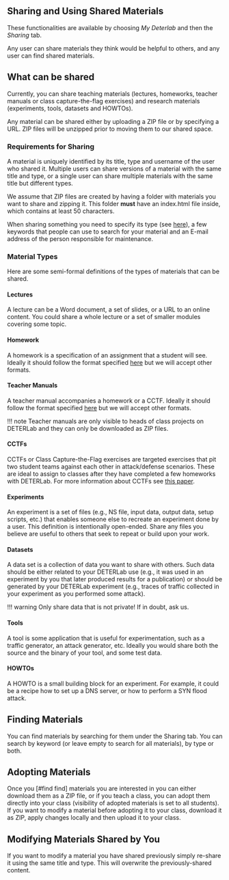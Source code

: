 
## Sharing and Using Shared Materials

These functionalities are available by choosing *My Deterlab* and then the *Sharing* tab.

Any user can share materials they think would be helpful to others, and any user can find shared materials. 

## What can be shared <a name="what"></a>

Currently, you can share teaching materials (lectures, homeworks, teacher manuals or class capture-the-flag exercises) and research materials (experiments, tools, datasets and HOWTOs).

Any material can be shared either by uploading a ZIP file or by specifying a URL. ZIP files will be unzipped prior to moving them to our shared space. 

### Requirements for Sharing

A material is uniquely identified by its title, type and username of the user who shared it. Multiple users can share versions of a material with the same title and type, or a single user can share multiple materials with the same title but different types.

We assume that ZIP files are created by having a folder with materials you want to share and zipping it. This folder **must** have an index.html file inside, which contains at least 50 characters.

When sharing something you need to specify its type (see <a href="#types">here</a>), a few keywords that people can use to search for your material and an E-mail address of the person responsible for maintenance.


### Material Types <a name="types"></a>

Here are some semi-formal definitions of the types of materials that can be shared.

#### Lectures

A lecture can be a Word document, a set of slides, or a URL to an online content. You could share a whole lecture or a set of smaller modules covering some topic.

#### Homework

A homework is a specification of an assignment that a student will see. Ideally it should follow the format specified <a href="https://education.deterlab.net/sharing/Exercise.html">here</a> but we will accept other formats.

#### Teacher Manuals

A teacher manual accompanies a homework or a CCTF. Ideally it should follow the format specified <a href="https://education.deterlab.net/sharing/Exercise.teach.html">here</a> but we will accept other formats. 

!!! note
    Teacher manuals are only visible to heads of class projects on DETERLab and they can only be downloaded as ZIP files.

#### CCTFs

CCTFs or Class Capture-the-Flag exercises are targeted exercises that pit two student teams against each other in attack/defense scenarios. These are ideal to assign to classes after they have completed a few homeworks with DETERLab. For more information about CCTFs see <a href="http://www.isi.edu/~mirkovic/publications/3gse.pdf">this paper</a>.

#### Experiments

An experiment is a set of files (e.g., NS file, input data, output data, setup scripts, etc.) that enables someone else to recreate an experiment done by a user. This definition is intentionally open-ended. Share any files you believe are useful to others that seek to repeat or build upon your work.

#### Datasets

A data set is a collection of data you want to share with others. Such data should be either related to your DETERLab use (e.g., it was used in an experiment by you that later produced results for a publication) or should be generated by your DETERLab experiment (e.g., traces of traffic collected in your experiment as you performed some attack).

!!! warning
    Only share data that is not private! If in doubt, ask us.

#### Tools

A tool is some application that is useful for experimentation, such as a traffic generator, an attack generator, etc. Ideally you would share both the source and the binary of your tool, and some test data.

#### HOWTOs

A HOWTO is a small building block for an experiment. For example, it could be a recipe how to set up a DNS server, or how to perform a SYN flood attack. 

## Finding Materials <a name="find"></a>

You can find materials by searching for them under the Sharing tab. You can search by keyword (or leave empty to search for all materials), by type or both.

## Adopting Materials <a name="adopt"></a>

Once you [#find find] materials you are interested in you can either download them as a ZIP file, or if you teach a class, you can adopt them directly into your class (visibility of adopted materials is set to all students). If you want to modify a material before adopting it to your class, download it as ZIP, apply changes locally and then upload it to your class. 

## Modifying Materials Shared by You <a name="modify"></a>

If you want to modify a material you have shared previously simply re-share it using the same title and type. This will overwrite the previously-shared content.